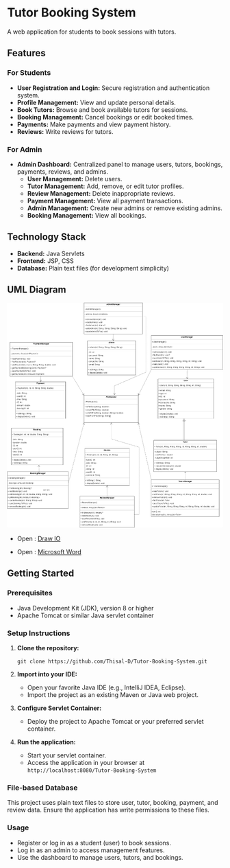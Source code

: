 # Tutor Booking System

A web application for students to book sessions with tutors.

## Features

### For Students
- **User Registration and Login:** Secure registration and authentication system.
- **Profile Management:** View and update personal details.
- **Book Tutors:** Browse and book available tutors for sessions.
- **Booking Management:** Cancel bookings or edit booked times.
- **Payments:** Make payments and view payment history.
- **Reviews:** Write reviews for tutors.

### For Admin
- **Admin Dashboard:** Centralized panel to manage users, tutors, bookings, payments, reviews, and admins.
    - **User Management:** Delete users.
    - **Tutor Management:** Add, remove, or edit tutor profiles.
    - **Review Management:** Delete inappropriate reviews.
    - **Payment Management:** View all payment transactions.
    - **Admin Management:** Create new admins or remove existing admins.
    - **Booking Management:** View all bookings.

## Technology Stack

- **Backend:** Java Servlets
- **Frontend:** JSP, CSS
- **Database:** Plain text files (for development simplicity)

## UML Diagram

<picture> <source media="(prefers-color-scheme: dark)" srcset="UML%20diagram/UML%20diagram-dark.png"> <img src="UML%20diagram/UML%20diagram-light.png"> </picture> 


- Open : <a href="UML%20diagram/UML%20diagram.drawio">Draw IO</a>

- Open : <a href="UML%20diagram/UML%20diagram.docx">Microsoft Word</a>

## Getting Started

### Prerequisites

- Java Development Kit (JDK), version 8 or higher
- Apache Tomcat or similar Java servlet container

### Setup Instructions

1. **Clone the repository:**
   ```
   git clone https://github.com/Thisal-D/Tutor-Booking-System.git
   ```

2. **Import into your IDE:**
   - Open your favorite Java IDE (e.g., IntelliJ IDEA, Eclipse).
   - Import the project as an existing Maven or Java web project.

3. **Configure Servlet Container:**
   - Deploy the project to Apache Tomcat or your preferred servlet container.

4. **Run the application:**
   - Start your servlet container.
   - Access the application in your browser at `http://localhost:8080/Tutor-Booking-System`

### File-based Database

This project uses plain text files to store user, tutor, booking, payment, and review data. Ensure the application has write permissions to these files.

### Usage

- Register or log in as a student (user) to book sessions.
- Log in as an admin to access management features.
- Use the dashboard to manage users, tutors, and bookings.
